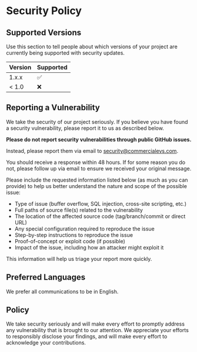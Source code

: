 # Security Policy

## Supported Versions

Use this section to tell people about which versions of your project are currently being supported with security updates.

| Version | Supported          |
| ------- | ------------------ |
| 1.x.x   | :white_check_mark: |
| < 1.0   | :x:                |

## Reporting a Vulnerability

We take the security of our project seriously. If you believe you have found a security vulnerability, please report it to us as described below.

**Please do not report security vulnerabilities through public GitHub issues.**

Instead, please report them via email to [security@commercialevs.com](mailto:security@commercialevs.com).

You should receive a response within 48 hours. If for some reason you do not, please follow up via email to ensure we received your original message.

Please include the requested information listed below (as much as you can provide) to help us better understand the nature and scope of the possible issue:

* Type of issue (buffer overflow, SQL injection, cross-site scripting, etc.)
* Full paths of source file(s) related to the vulnerability
* The location of the affected source code (tag/branch/commit or direct URL)
* Any special configuration required to reproduce the issue
* Step-by-step instructions to reproduce the issue
* Proof-of-concept or exploit code (if possible)
* Impact of the issue, including how an attacker might exploit it

This information will help us triage your report more quickly.

## Preferred Languages

We prefer all communications to be in English.

## Policy

We take security seriously and will make every effort to promptly address any vulnerability that is brought to our attention. We appreciate your efforts to responsibly disclose your findings, and will make every effort to acknowledge your contributions.
